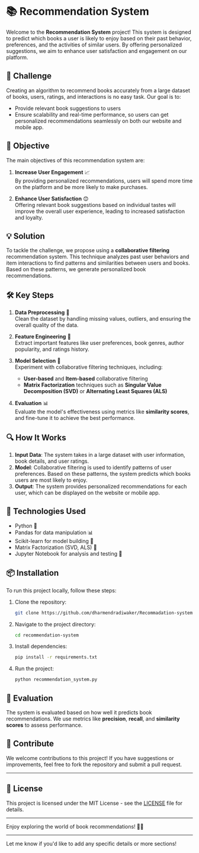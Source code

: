 # 📚 Recommendation System

Welcome to the **Recommendation System** project! This system is designed to predict which books a user is likely to enjoy based on their past behavior, preferences, and the activities of similar users. By offering personalized suggestions, we aim to enhance user satisfaction and engagement on our platform.

## 🚀 **Challenge**
Creating an algorithm to recommend books accurately from a large dataset of books, users, ratings, and interactions is no easy task. Our goal is to:
- Provide relevant book suggestions to users
- Ensure scalability and real-time performance, so users can get personalized recommendations seamlessly on both our website and mobile app.

## 🎯 **Objective**
The main objectives of this recommendation system are:
1. **Increase User Engagement** 📈  
   By providing personalized recommendations, users will spend more time on the platform and be more likely to make purchases.
   
2. **Enhance User Satisfaction** 😊  
   Offering relevant book suggestions based on individual tastes will improve the overall user experience, leading to increased satisfaction and loyalty.

## 💡 **Solution**
To tackle the challenge, we propose using a **collaborative filtering** recommendation system. This technique analyzes past user behaviors and item interactions to find patterns and similarities between users and books. Based on these patterns, we generate personalized book recommendations.

## 🛠️ **Key Steps**

1. **Data Preprocessing** 🧹  
   Clean the dataset by handling missing values, outliers, and ensuring the overall quality of the data.

2. **Feature Engineering** 🔧  
   Extract important features like user preferences, book genres, author popularity, and ratings history.

3. **Model Selection** 🧠  
   Experiment with collaborative filtering techniques, including:
   - **User-based** and **Item-based** collaborative filtering
   - **Matrix Factorization** techniques such as **Singular Value Decomposition (SVD)** or **Alternating Least Squares (ALS)**

4. **Evaluation** 📊  
   Evaluate the model's effectiveness using metrics like **similarity scores**, and fine-tune it to achieve the best performance.

## 🔍 **How It Works**

1. **Input Data**: The system takes in a large dataset with user information, book details, and user ratings.
2. **Model**: Collaborative filtering is used to identify patterns of user preferences. Based on these patterns, the system predicts which books users are most likely to enjoy.
3. **Output**: The system provides personalized recommendations for each user, which can be displayed on the website or mobile app.

## 🔑 **Technologies Used**

- Python 🐍
- Pandas for data manipulation 📊
- Scikit-learn for model building 🧠
- Matrix Factorization (SVD, ALS) 🧩
- Jupyter Notebook for analysis and testing 📓

## 📦 **Installation**

To run this project locally, follow these steps:

1. Clone the repository:
   ```bash
   git clone https://github.com/dharmendradiwaker/Recommadation-system.git
   ```

2. Navigate to the project directory:
   ```bash
   cd recommendation-system
   ```

3. Install dependencies:
   ```bash
   pip install -r requirements.txt
   ```

4. Run the project:
   ```bash
   python recommendation_system.py
   ```

## 📝 **Evaluation**

The system is evaluated based on how well it predicts book recommendations. We use metrics like **precision**, **recall**, and **similarity scores** to assess performance.

## 💬 **Contribute**

We welcome contributions to this project! If you have suggestions or improvements, feel free to fork the repository and submit a pull request.

---

## 🔗 **License**

This project is licensed under the MIT License - see the [LICENSE](LICENSE) file for details.

---

Enjoy exploring the world of book recommendations! 📖✨

--- 

Let me know if you'd like to add any specific details or more sections!

